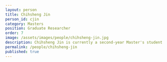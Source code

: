 ```yaml
---
layout: person  
title: Chihsheng Jin
person_id: cjin
category: Masters
position: Graduate Researcher
order: 7
image: /assets/images/people/chihsheng-jin.jpg
description: Chihsheng Jin is currently a second-year Master's student in Computational Linguistics, advised by Aaron White. 
permalink: /people/chihsheng-jin
published: true
---
```

